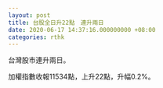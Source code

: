 ```yaml
---
layout: post
title: 台股全日升22點　連升兩日
date: 2020-06-17 14:37:16.000000000 +08:00
categories: rthk
---
```


台灣股市連升兩日。

加權指數收報11534點，上升22點，升幅0.2%。
